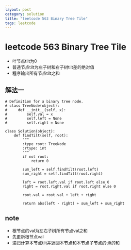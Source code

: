 ```yaml
---
layout: post
category: solution
title: "leetcode 563 Binary Tree Tile"
tags: leetcode
---
```


# leetcode 563 Binary Tree Tile

* 叶节点tilt为0
* 普通节点tilt为左子树和右子树tilt差的绝对值
* 程序输出所有节点tilt之和

## 解法一
```
# Definition for a binary tree node.
# class TreeNode(object):
#     def __init__(self, x):
#         self.val = x
#         self.left = None
#         self.right = None

class Solution(object):
    def findTilt(self, root):
        """
        :type root: TreeNode
        :rtype: int
        """
        if not root:
            return 0
        
        sum_left = self.findTilt(root.left)
        sum_right = self.findTilt(root.right)
        
        left = root.left.val if root.left else 0
        right = root.right.val if root.right else 0
                
        root.val = root.val + left + right
        
        return abs(left - right) + sum_left + sum_right
```

## note

* 根节点的val为左右子树所有节点val之和
* 先更新根节点val
* 递归计算本节点tilt并返回本节点和本节点子节点的tilt的和
